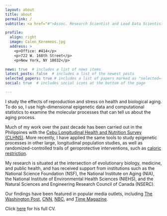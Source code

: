 ```yaml
---
layout: about
title: about
permalink: /
subtitle: <a href="#">Assoc. Research Scientist and Lead Data Scientist - Robert N. Butler Aging Center - Columbia University Mailman School of Public Health </a> 

profile:
  align: right
  image: Calen_Keremeos.jpg
  address: >
    <p>Office: #414</p>
    <p>722 W. 168th Street</p>
    <p>New York, NY 10032</p>

news: true  # includes a list of news items
latest_posts: false  # includes a list of the newest posts
selected_papers: true # includes a list of papers marked as "selected={true}"
social: true  # includes social icons at the bottom of the page

---
```


I study the effects of reproduction and stress on health and biological aging. To do so, I use high-dimensional epigenetic data and computational statistics to examine the molecular processes that can tell us about the aging process. 

Much of my work over the past decade has been carried out in the Philippines with the [Cebu Longitudinal Health and Nutrition Survey (CLHNS)](https://cebu.cpc.unc.edu/). More recently, I have applied the same tools to study epigenetic processes in other large, longitudinal population studies, as well as randomized-controlled trails of geroprotective interventions, such as [caloric restriction](https://calerie.duke.edu/).

My research is situated at the intersection of evolutionary biology, medicine, and public health, and has received support from institutions such as the National Science Foundation (NSF), the National Institute on Aging (NIA), the National Institute of Environmental Health Sciences (NIEHS), and the Natural Sciences and Engineering Research Council of Canada (NSERC). 


Our findings have been featured in popular media outlets, including [The Washington Post](https://www.washingtonpost.com/health/do-pregnancy-and-childbirth-accelerate-aging-in-women-maybe/2019/10/18/635dbd7c-e516-11e9-b403-f738899982d2_story.html), [CNN](https://www.cnn.com/2023/02/10/health/restricting-calories-longevity-wellness/index.html), [NBC](https://www.healthline.com/health-news/having-a-baby-can-age-you), and [Time Magazine](https://time.com/6254236/slow-human-aging/).

Click [here](assets/pdf/CPR_CV2.pdf) for his full CV.
